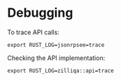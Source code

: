 # Debugging

To trace API calls:

```unset
export RUST_LOG=jsonrpsee=trace
```

Checking the API implementation:

```unset
export RUST_LOG=zilliqa::api=trace
```
